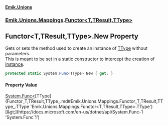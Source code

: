 #### [Emik.Unions](index.md 'index')
### [Emik.Unions.Mappings](Emik.Unions.Mappings.md 'Emik.Unions.Mappings').[Functor&lt;T,TResult,TType&gt;](Functor_T,TResult,TType_.md 'Emik.Unions.Mappings.Functor<T,TResult,TType>')

## Functor<T,TResult,TType>.New Property

Gets or sets the method used to create an instance of [TType](Functor_T,TResult,TType_.md#Emik.Unions.Mappings.Functor_T,TResult,TType_.TType 'Emik.Unions.Mappings.Functor<T,TResult,TType>.TType') without parameters.  
This is meant to be set in a static constructor to intercept the creation of [Instance](Functor_TType_.Instance.md 'Emik.Unions.Mappings.Functor<TType>.Instance').

```csharp
protected static System.Func<TType> New { get; }
```

#### Property Value
[System.Func&lt;](https://docs.microsoft.com/en-us/dotnet/api/System.Func-1 'System.Func`1')[TType](Functor_T,TResult,TType_.md#Emik.Unions.Mappings.Functor_T,TResult,TType_.TType 'Emik.Unions.Mappings.Functor<T,TResult,TType>.TType')[&gt;](https://docs.microsoft.com/en-us/dotnet/api/System.Func-1 'System.Func`1')